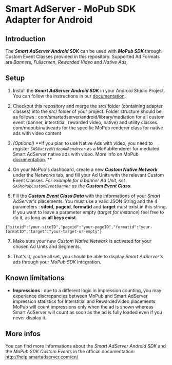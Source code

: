 Smart AdServer - MoPub SDK Adapter for Android
==============================================

Introduction
------------
The **_Smart AdServer Android SDK_** can be used with **_MoPub SDK_** through Custom Event Classes provided in this repository.
Supported Ad Formats are _Banners_, _Fullscreen_, _Rewarded Video_ and _Native Ads_.

Setup
-----

1) Install the **_Smart AdServer Android SDK_** in your Android Studio Project. You can follow the instructions in our [documentation](http://help.smartadserver.com/Android/V6.6/#IntegrationGuides/InstallationGuide.htm).


2) Checkout this repository and merge the src/ folder (containing adapter classes) into the src/ folder of your project. Folder structure should be as follows :
com/smartadserver/android/library/mediation for all custom event (banner, interstitial, rewarded video, native) and utility classes.
com/mopub/nativeads for the specific MoPub renderer class for native ads with video content


4) _(Optional)_ **If you plan to use Native Ads with video, you need to register _`SASNativeVideoAdRenderer`_ as a MoPubRenderer for mediated Smart AdServer native ads with video. More info on MoPub [documentation](http://www.mopub.com/resources/docs/android-sdk-integration/integrating-native-ads-android/).  **


5) On your MoPub's dashboard, create a new ***Custom Native Network*** under the _Networks_ tab, and fill your Ad Units with the relevant Custom Event Classes. _For example for a banner Ad Unit, set `SASMoPubCustomEventBanner` as the **Custom Event Class**_.


6) Fill the _**Custom Event Class Data**_ with the informations of your _Smart AdServer's_ placements. You must use a valid JSON String and the 4 parameters : **siteid**, **pageid**, **formatid** and **target** must exist in this string. If you want to leave a parameter empty (_target for instance_) feel free to do it, as long as **all keys exist**.
  ```
  {"siteid":"your-siteID","pageid":"your-pageID","formatid":"your-formatID","target":"your-target-or-empty"}
  ```


7) Make sure your new _Custom Native Network_ is activated for your chosen Ad Units and Segments.


8) That's it, you're all set, you should be able to display _Smart AdServer's_ ads through your _MoPub SDK_ integration.

Known limitations
----------
- **Impressions** : due to a different logic in impression counting, you may experience discrepancies between MoPub and Smart AdServer impression statistics for Interstitial and RewardedVideo placements. MoPub will count impressions only when the ad is shown whereas Smart AdServer will count as soon as the ad is fully loaded even if you never display it. 


More infos
----------
You can find more informations about the _Smart AdServer Android SDK_ and the _MoPub SDK Custom Events_ in the official documentation: http://help.smartadserver.com/en/